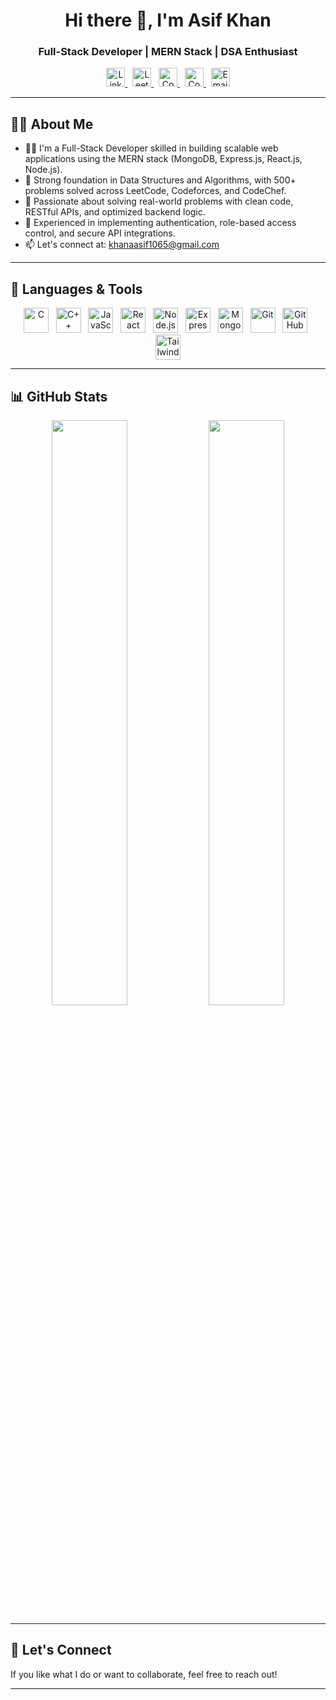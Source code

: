 <h1 align="center">Hi there 👋, I'm Asif Khan</h1>
<h3 align="center">Full-Stack Developer | MERN Stack | DSA Enthusiast</h3>

<p align="center">
  <a href="https://www.linkedin.com/in/khaanasif" target="_blank">
    <img src="https://cdn.jsdelivr.net/gh/devicons/devicon/icons/linkedin/linkedin-original.svg" width="30" height="30" alt="LinkedIn" />
  </a>
  &nbsp;
  <a href="https://leetcode.com/u/khanasifhere" target="_blank">
    <img src="https://upload.wikimedia.org/wikipedia/commons/1/19/LeetCode_logo_black.png" width="30" height="30" alt="LeetCode" />
  </a>
  &nbsp;
  <a href="https://www.codechef.com/users/khanasifhere" target="_blank">
    <img src="https://cdn.codechef.com/images/cc-logo.svg" width="30" height="30" alt="CodeChef" />
  </a>
  &nbsp;
  <a href="https://codeforces.com/profile/asifluhar" target="_blank">
    <img src="https://sta.codeforces.com/s/59505/images/codeforces-logo-with-telegram.png" width="30" height="30" alt="Codeforces" />
  </a>
  &nbsp;
  <a href="mailto:khanaasif1065@gmail.com" target="_blank">
    <img src="https://cdn-icons-png.flaticon.com/512/732/732200.png" width="30" height="30" alt="Email" />
  </a>
</p>

---

## 👨‍💻 About Me

- 👨‍💻 I'm a Full-Stack Developer skilled in building scalable web applications using the MERN stack (MongoDB, Express.js, React.js, Node.js).
- 🧠 Strong foundation in Data Structures and Algorithms, with 500+ problems solved across LeetCode, Codeforces, and CodeChef.
- 🚀 Passionate about solving real-world problems with clean code, RESTful APIs, and optimized backend logic.
- 🔐 Experienced in implementing authentication, role-based access control, and secure API integrations.
- 📫 Let's connect at: khanaasif1065@gmail.com


---

## 🧰 Languages & Tools

<p align="center">
  <img src="https://cdn.jsdelivr.net/gh/devicons/devicon/icons/c/c-original.svg" width="40" height="40" alt="C" />
  &nbsp;
  <img src="https://cdn.jsdelivr.net/gh/devicons/devicon/icons/cplusplus/cplusplus-original.svg" width="40" height="40" alt="C++" />
  &nbsp;
  <img src="https://cdn.jsdelivr.net/gh/devicons/devicon/icons/javascript/javascript-original.svg" width="40" height="40" alt="JavaScript" />
  &nbsp;
  <img src="https://cdn.jsdelivr.net/gh/devicons/devicon/icons/react/react-original.svg" width="40" height="40" alt="React" />
  &nbsp;
  <img src="https://cdn.jsdelivr.net/gh/devicons/devicon/icons/nodejs/nodejs-original.svg" width="40" height="40" alt="Node.js" />
  &nbsp;
  <img src="https://cdn.jsdelivr.net/gh/devicons/devicon/icons/express/express-original.svg" width="40" height="40" alt="Express.js" />
  &nbsp;
  <img src="https://cdn.jsdelivr.net/gh/devicons/devicon/icons/mongodb/mongodb-original.svg" width="40" height="40" alt="MongoDB" />
  &nbsp;
  <img src="https://cdn.jsdelivr.net/gh/devicons/devicon/icons/git/git-original.svg" width="40" height="40" alt="Git" />
  &nbsp;
  <img src="https://cdn.jsdelivr.net/gh/devicons/devicon/icons/github/github-original.svg" width="40" height="40" alt="GitHub" />
  &nbsp;
  <img src="https://cdn.jsdelivr.net/gh/devicons/devicon/icons/tailwindcss/tailwindcss-plain.svg" width="40" height="40" alt="Tailwind CSS" />
</p>

---

## 📊 GitHub Stats

<p align="center">
  <img src="https://github-readme-stats.vercel.app/api?username=khanasifhere&show_icons=true&theme=radical" width="49%" />
  <img src="https://github-readme-streak-stats.herokuapp.com/?user=khanasifhere&theme=radical" width="49%" />
</p>

---

## 🧠 Let's Connect

If you like what I do or want to collaborate, feel free to reach out!

---
